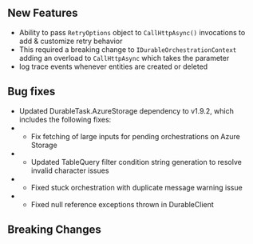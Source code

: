 ## New Features
* Ability to pass `RetryOptions` object to `CallHttpAsync()` invocations to add & customize retry behavior
* This required a breaking change to `IDurableOrchestrationContext` adding an overload to `CallHttpAsync` which takes the parameter
* log trace events whenever entities are created or deleted

## Bug fixes
* Updated DurableTask.AzureStorage dependency to v1.9.2, which includes the following fixes:
* * Fix fetching of large inputs for pending orchestrations on Azure Storage
* * Updated TableQuery filter condition string generation to resolve invalid character issues
* * Fixed stuck orchestration with duplicate message warning issue
* * Fixed null reference exceptions thrown in DurableClient

## Breaking Changes
